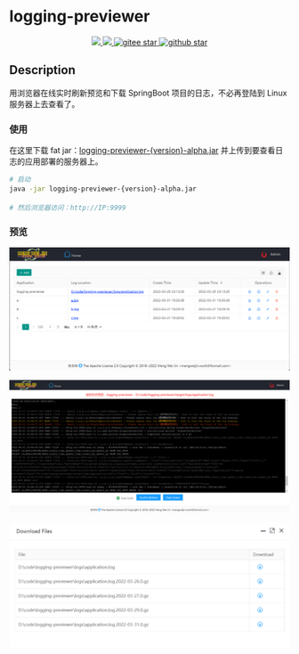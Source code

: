 # logging-previewer

<p align="center">
	<a target="_blank" href="https://github.com/mengweijin/logging-preview-spring-boot-starter/blob/master/LICENSE">
		<img src="https://img.shields.io/badge/license-Apache2.0-blue.svg" />
	</a>
	<a target="_blank" href="https://www.oracle.com/technetwork/java/javase/downloads/index.html">
		<img src="https://img.shields.io/badge/JDK-8+-green.svg" />
	</a>
	<a target="_blank" href="https://gitee.com/mengweijin/logging-previewer/stargazers">
		<img src="https://gitee.com/mengweijin/logging-previewer/badge/star.svg?theme=dark" alt='gitee star'/>
	</a>
	<a target="_blank" href='https://github.com/mengweijin/logging-previewer'>
		<img src="https://img.shields.io/github/stars/mengweijin/logging-previewer.svg?style=social" alt="github star"/>
	</a>
</p>

## Description
用浏览器在线实时刷新预览和下载 SpringBoot 项目的日志，不必再登陆到 Linux 服务器上去查看了。

### 使用
在这里下载 fat jar：[logging-previewer-{version}-alpha.jar](https://gitee.com/mengweijin/logging-previewer/releases/)
并上传到要查看日志的应用部署的服务器上。

```bash
# 启动
java -jar logging-previewer-{version}-alpha.jar

# 然后浏览器访问：http://IP:9999
```




### 预览
![image](docs/image/index.png)

![image](docs/image/preview.png)

![image](docs/image/download.png)
